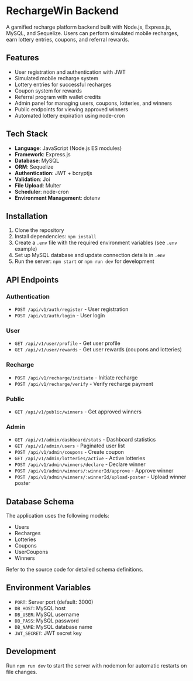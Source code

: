 # RechargeWin Backend

A gamified recharge platform backend built with Node.js, Express.js, MySQL, and Sequelize. Users can perform simulated mobile recharges, earn lottery entries, coupons, and referral rewards.

## Features

- User registration and authentication with JWT
- Simulated mobile recharge system
- Lottery entries for successful recharges
- Coupon system for rewards
- Referral program with wallet credits
- Admin panel for managing users, coupons, lotteries, and winners
- Public endpoints for viewing approved winners
- Automated lottery expiration using node-cron

## Tech Stack

- **Language**: JavaScript (Node.js ES modules)
- **Framework**: Express.js
- **Database**: MySQL
- **ORM**: Sequelize
- **Authentication**: JWT + bcryptjs
- **Validation**: Joi
- **File Upload**: Multer
- **Scheduler**: node-cron
- **Environment Management**: dotenv

## Installation

1. Clone the repository
2. Install dependencies: `npm install`
3. Create a `.env` file with the required environment variables (see `.env` example)
4. Set up MySQL database and update connection details in `.env`
5. Run the server: `npm start` or `npm run dev` for development

## API Endpoints

### Authentication
- `POST /api/v1/auth/register` - User registration
- `POST /api/v1/auth/login` - User login

### User
- `GET /api/v1/user/profile` - Get user profile
- `GET /api/v1/user/rewards` - Get user rewards (coupons and lotteries)

### Recharge
- `POST /api/v1/recharge/initiate` - Initiate recharge
- `POST /api/v1/recharge/verify` - Verify recharge payment

### Public
- `GET /api/v1/public/winners` - Get approved winners

### Admin
- `GET /api/v1/admin/dashboard/stats` - Dashboard statistics
- `GET /api/v1/admin/users` - Paginated user list
- `POST /api/v1/admin/coupons` - Create coupon
- `GET /api/v1/admin/lotteries/active` - Active lotteries
- `POST /api/v1/admin/winners/declare` - Declare winner
- `POST /api/v1/admin/winners/:winnerId/approve` - Approve winner
- `POST /api/v1/admin/winners/:winnerId/upload-poster` - Upload winner poster

## Database Schema

The application uses the following models:
- Users
- Recharges
- Lotteries
- Coupons
- UserCoupons
- Winners

Refer to the source code for detailed schema definitions.

## Environment Variables

- `PORT`: Server port (default: 3000)
- `DB_HOST`: MySQL host
- `DB_USER`: MySQL username
- `DB_PASS`: MySQL password
- `DB_NAME`: MySQL database name
- `JWT_SECRET`: JWT secret key

## Development

Run `npm run dev` to start the server with nodemon for automatic restarts on file changes.